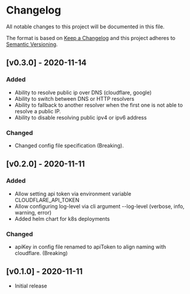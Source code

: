 # Changelog
All notable changes to this project will be documented in this file.

The format is based on [Keep a Changelog](http://keepachangelog.com/en/1.0.0/)
and this project adheres to [Semantic Versioning](http://semver.org/spec/v2.0.0.html).

## [v0.3.0] - 2020-11-14
### Added
- Ability to resolve public ip over DNS (cloudflare, google)
- Ability to switch between DNS or HTTP resolvers
- Ability to fallback to another resolver when the first one is not able to resolve a public IP.
- Ability to disable resolving public ipv4 or ipv6 address

### Changed
- Changed config file specification (Breaking).

## [v0.2.0] - 2020-11-11
### Added
- Allow setting api token via environment variable CLOUDFLARE_API_TOKEN
- Allow configuring log-level via cli argument --log-level (verbose, info, warning, error)
- Added helm chart for k8s deployments

### Changed
- apiKey in config file renamed to apiToken to align naming with cloudflare. (Breaking)

## [v0.1.0] - 2020-11-11
- Initial release

